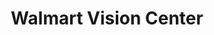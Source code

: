 ---
title: "Walmart Vision Center"
url: /columbus/walmart-vision-center-south-high-street/
shop: optician
---